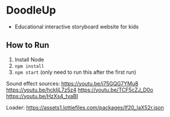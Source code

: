 # DoodleUp
- Educational interactive storyboard website for kids

## How to Run
1. Install Node
2. `npm install`
3. `npm start` (only need to run this after the first run)

Sound effect sources:
https://youtu.be/i75GQG7YMu8
https://youtu.be/hckIjL7z5z4
https://youtu.be/TCF5cZJ_D0o
https://youtu.be/HzXs4_tvaBI

Loader:
https://assets1.lottiefiles.com/packages/lf20_IaX52r.json